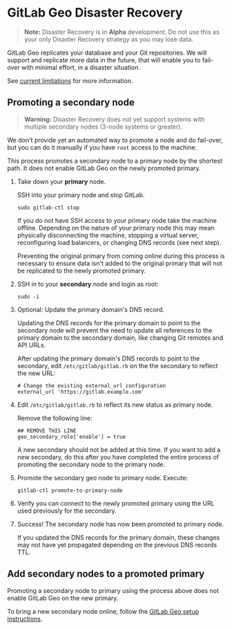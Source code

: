 # GitLab Geo Disaster Recovery

> **Note:** Disaster Recovery is in **Alpha** development. Do not use this as
> your only Disaster Recovery strategy as you may lose data.

GitLab Geo replicates your database and your Git repositories. We will
support and replicate more data in the future, that will enable you to
fail-over with minimal effort, in a disaster situation.

See [current limitations](README.md#current-limitations) for more information.

## Promoting a secondary node

> **Warning:** Disaster Recovery does not yet support systems with multiple
> secondary nodes (3-node systems or greater).

We don't provide yet an automated way to promote a node and do fail-over,
but you can do it manually if you have `root` access to the machine.

This process promotes a secondary node to a primary node by the shortest path.
It does not enable GitLab Geo on the newly promoted primary.

1. Take down your **primary** node.

    SSH into your primary node and stop GitLab.

    ```
    sudo gitlab-ctl stop
    ```

    If you do not have SSH access to your primary node take the machine
    offline. Depending on the nature of your primary node this may mean
    physically disconnecting the machine, stopping a virtual server,
    reconfiguring load balancers, or changing DNS records (see next step).

    Preventing the original primary from coming online during this process is
    necessary to ensure data isn't added to the original primary that will not
    be replicated to the newly promoted primary.

1. SSH in to your **secondary** node and login as root:

    ```
    sudo -i
    ```

1. Optional: Update the primary domain's DNS record.
    
    Updating the DNS records for the primary domain to point to the secondary
    node will prevent the need to update all references to the primary domain
    to the secondary domain, like changing Git remotes and API URLs.

    After updating the primary domain's DNS records to point to the secondary,
    edit `/etc/gitlab/gitlab.rb` on the the secondary to reflect the new URL:

    ```
    # Change the existing external_url configuration
    external_url 'https://gitlab.example.com'
    ```

1. Edit `/etc/gitlab/gitlab.rb` to reflect its new status as primary node.

    Remove the following line:

    ```
    ## REMOVE THIS LINE
    geo_secondary_role['enable'] = true
    ```

    A new secondary should not be added at this time. If you want to add a new
    secondary, do this after you have completed the entire process of promoting
    the secondary node to the primary node.

1. Promote the secondary geo node to primary node. Execute:

    ```
    gitlab-ctl promote-to-primary-node
    ```

1. Verify you can connect to the newly promoted primary using the URL used
   previously for the secondary.
1. Success! The secondary node has now been promoted to primary node.

    If you updated the DNS records for the primary domain, these changes may
    not have yet propagated depending on the previous DNS records TTL.

## Add secondary nodes to a promoted primary

Promoting a secondary node to primary using the process above does not enable
GitLab Geo on the new primary.

To bring a new secondary node online, follow the [GitLab Geo setup
instructions](README.md#setup-instructions).
